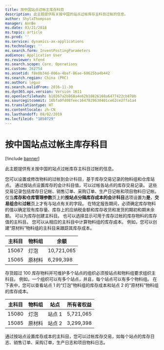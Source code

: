 ```yaml
---
title: 按中国站点过帐主库存科目
description: 此主题提供有关按中国的站点过帐库存主科目过帐的信息。
author: ShylaThompson
manager: AnnBe
ms.date: 03/21/2018
ms.topic: article
ms.prod: ''
ms.service: dynamics-ax-applications
ms.technology: ''
ms.search.form: InventPostingParameters
audience: Application User
ms.reviewer: kfend
ms.search.scope: Core, Operations
ms.custom: 262754
ms.assetid: f8e0b34d-006a-4baf-86ae-60625ba4b442
ms.search.region: China (PRC)
ms.author: leguo
ms.search.validFrom: 2016-11-30
ms.dyn365.ops.version: Version 1611
ms.openlocfilehash: b10267a2b868a4e62b18826168a6477422cb878b
ms.sourcegitcommit: 16bfa0fd08feec1647829630401ce62ce2ffa1a4
ms.translationtype: HT
ms.contentlocale: zh-CN
ms.lasthandoff: 08/02/2019
ms.locfileid: "1850729"
---
```

# <a name="post-inventory-main-accounts-by-site-for-china"></a>按中国站点过帐主库存科目

[!include [banner](../includes/banner.md)]

此主题提供有关按中国的站点过帐库存主科目过帐的信息。

您可以设置或修改物料的过帐到会计科目，基于库存交易记录的物料组和仓库站点。 通过按站点设置库存的会计科目值，可以过帐各站点的库存交易记录。 这些交易记录包括库存日记帐、销售订单、采购订单、生产日记帐和项目物料日记帐。 仅当**库存和仓库管理参数**页上的**按站点分隔库存成本的会计科目**选项设置为**是**，**交易组合**和**过帐**页上才有与站点有关的字段。 在特定报告期间，必须确定库存物料的值以确定现有库存量、库存上的应纳税金额和库存收货和发货的期初和期末余额。 可以为库存创建主科目。 也可以选择显示可用于库存过帐的库存物料的库存值的主科目。 您可以从相应的主科目中计算物料组的库存成本。 例如，您可以创建“原材料”物料组的主科目来跟踪其库存成本。

| 主科目 | 物料组    | 余额    |
|--------------|---------------|------------|
| 15067        | 灯泡         | 10,721,065 |
| 15065        | 原材料 | 6,299,398  |

存货超过 100 库存物料并可维护多个站点的组织必须按站点和物料组要求组织主科目。 例如，一个组织可以有多个站点，并且，每个站点可以有多个物料组。 在下表中，您可以查看站点 1 的“灯泡”物料组的库存成本和站点 2 的“原材料”物料组的库存成本。

| 主科目 | 物料组    | 站点   | 所有者权益   |
|--------------|---------------|--------|-----------|
| 15080        | 灯泡         | 站点 1 | 5,721,065 |
| 15085        | 原材料 | 站点 2 | 3,299,398 |

通过按站点设置库存成本的主科目，您可以过帐库存交易，如每个站点的库存日志、销售订单、采购订单，生产日志和项目物料日志。
